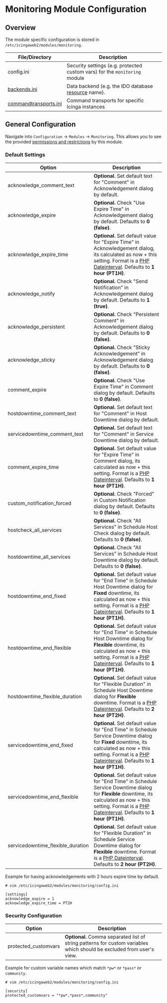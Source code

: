 # Monitoring Module Configuration <a id="monitoring-module-configuration"></a>

## Overview <a id="monitoring-module-configuration-overview"></a>

The module specific configuration is stored in `/etc/icingaweb2/modules/monitoring`.

File/Directory                                                        | Description
----------------------------------------------------------------------|---------------------------------
config.ini                                                            | Security settings (e.g. protected custom vars) for the `monitoring` module |
[backends.ini](04-Backends.md#monitoring-module-backends)             | Data backend (e.g. the IDO database [resource](../../../doc/04-Resources.md#resources-configuration-database) name).
[commandtransports.ini](05-Command-Transports.md)                     | Command transports for specific Icinga instances


## General Configuration <a id="monitoring-module-configuration-general"></a>

Navigate into `Configuration` -> `Modules` -> `Monitoring`. This allows
you to see the provided [permissions and restrictions](06-Security.md#monitoring-security)
by this module.

### Default Settings <a id="monitoring-module-configuration-settings"></a>

Option                            | Description
----------------------------------|-----------------------------------------------
acknowledge_comment_text          | **Optional.** Set default text for "Comment" in Acknowledgement dialog by default.
acknowledge_expire                | **Optional.** Check "Use Expire Time" in Acknowledgement dialog by default. Defaults to **0 (false)**.
acknowledge_expire_time           | **Optional.** Set default value for "Expire Time" in Acknowledgement dialog, its calculated as now + this setting. Format is a [PHP Dateinterval](http://www.php.net/manual/en/dateinterval.construct.php). Defaults to **1 hour (PT1H)**.
acknowledge_notify                | **Optional.** Check "Send Notification" in Acknowledgement dialog by default. Defaults to **1 (true)**.
acknowledge_persistent            | **Optional.** Check "Persistent Comment" in Acknowledgement dialog by default. Defaults to **0 (false)**.
acknowledge_sticky                | **Optional.** Check "Sticky Acknowledgement" in Acknowledgement dialog by default. Defaults to **0 (false)**.
comment_expire                    | **Optional.** Check "Use Expire Time" in Comment dialog by default. Defaults to **0 (false)**.
hostdowntime_comment_text         | **Optional.** Set default text for "Comment" in Host Downtime dialog by default.
servicedowntime_comment_text      | **Optional.** Set default text for "Comment" in Service Downtime dialog by default.
comment_expire_time               | **Optional.** Set default value for "Expire Time" in Comment dialog, its calculated as now + this setting. Format is a [PHP Dateinterval](http://www.php.net/manual/en/dateinterval.construct.php). Defaults to **1 hour (PT1H)**.
custom_notification_forced        | **Optional.** Check "Forced" in Custom Notification dialog by default. Defaults to **0 (false)**.
hostcheck_all_services            | **Optional.** Check "All Services" in Schedule Host Check dialog by default. Defaults to **0 (false)**.
hostdowntime_all_services         | **Optional.** Check "All Services" in Schedule Host Downtime dialog by default. Defaults to **0 (false)**.
hostdowntime_end_fixed            | **Optional.** Set default value for "End Time" in Schedule Host Downtime dialog for **Fixed** downtime, its calculated as now + this setting. Format is a [PHP Dateinterval](http://www.php.net/manual/en/dateinterval.construct.php). Defaults to **1 hour (PT1H)**.
hostdowntime_end_flexible         | **Optional.** Set default value for "End Time" in Schedule Host Downtime dialog for **Flexible** downtime, its calculated as now + this setting. Format is a [PHP Dateinterval](http://www.php.net/manual/en/dateinterval.construct.php). Defaults to **1 hour (PT1H)**.
hostdowntime_flexible_duration    | **Optional.** Set default value for "Flexible Duration" in Schedule Host Downtime dialog for **Flexible** downtime. Format is a [PHP Dateinterval](http://www.php.net/manual/en/dateinterval.construct.php). Defaults to **2 hour (PT2H)**.
servicedowntime_end_fixed         | **Optional.** Set default value for "End Time" in Schedule Service Downtime dialog for **Fixed** downtime, its calculated as now + this setting. Format is a [PHP Dateinterval](http://www.php.net/manual/en/dateinterval.construct.php). Defaults to **1 hour (PT1H)**.
servicedowntime_end_flexible      | **Optional.** Set default value for "End Time" in Schedule Service Downtime dialog for **Flexible** downtime, its calculated as now + this setting. Format is a [PHP Dateinterval](http://www.php.net/manual/en/dateinterval.construct.php). Defaults to **1 hour (PT1H)**.
servicedowntime_flexible_duration | **Optional.** Set default value for "Flexible Duration" in Schedule Service Downtime dialog for **Flexible** downtime. Format is a [PHP Dateinterval](http://www.php.net/manual/en/dateinterval.construct.php). Defaults to **2 hour (PT2H)**.

Example for having acknowledgements with 2 hours expire time by default.

```
# vim /etc/icingaweb2/modules/monitoring/config.ini

[settings]
acknowledge_expire = 1
acknowledge_expire_time = PT2H

```

### Security Configuration <a id="monitoring-module-configuration-security"></a>

Option                   | Description
-------------------------|-----------------------------------------------
protected\_customvars    | **Optional.** Comma separated list of string patterns for custom variables which should be excluded from user's view.


Example for custom variable names which match `*pw*` or `*pass*` or `community`.

```
# vim /etc/icingaweb2/modules/monitoring/config.ini

[security]
protected_customvars = "*pw*,*pass*,community"
```

